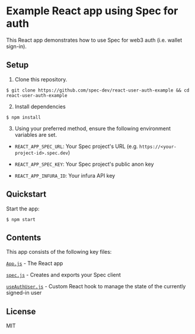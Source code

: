 # Example React app using Spec for auth

This React app demonstrates how to use Spec for web3 auth (i.e. wallet sign-in).

## Setup

1) Clone this repository.

```
$ git clone https://github.com/spec-dev/react-user-auth-example && cd react-user-auth-example
```

2) Install dependencies

```
$ npm install
```

3) Using your preferred method, ensure the following environment variables are set.

- `REACT_APP_SPEC_URL`: Your Spec project's URL (e.g. `https://<your-project-id>.spec.dev`)

- `REACT_APP_SPEC_KEY`: Your Spec project's public anon key

- `REACT_APP_INFURA_ID`: Your infura API key

## Quickstart

Start the app:

```
$ npm start
```

## Contents

This app consists of the following key files:

[`App.js`](src/App.js) - The React app

[`spec.js`](src/lib/spec.js) - Creates and exports your Spec client

[`useAuthUser.js`](src/lib/hooks/useAuthUser.js) - Custom React hook to manage the state of the currently signed-in user

## License

MIT